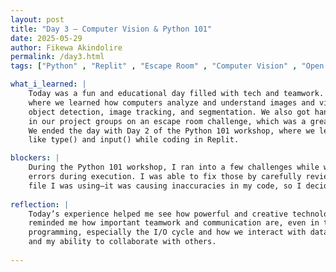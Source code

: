 ```yaml
---
layout: post
title: "Day 3 – Computer Vision & Python 101"
date: 2025-05-29
author: Fikewa Akindolire
permalink: /day3.html
tags: ["Python" , "Replit" , "Escape Room" , "Computer Vision" , "Open CV" , "YOLO V8 Models" , "Google Colab"]

what_i_learned: |
    Today was a fun and educational day filled with tech and teamwork. We started with a presentation from Mr. Andrew on Computer Vision, 
    where we learned how computers analyze and understand images and videos like humans. He explained key tasks like image classification, 
    object detection, image tracking, and segmentation. We also got hands-on using YOLO V8 on Google Colab and explored OpenCV. Later, we worked 
    in our project groups on an escape room challenge, which was a great team-building activity and helped me learn how my teammates solve problems.
    We ended the day with Day 2 of the Python 101 workshop, where we learned about variables, input/output (I/O) cycle, type casting, and used tools 
    like type() and input() while coding in Replit.

blockers: |
    During the Python 101 workshop, I ran into a few challenges while working in Replit. I had issues with formatting in my code, which caused some 
    errors during execution. I was able to fix those by carefully reviewing my work and making corrections. I also encountered a problem with the         original
    file I was using—it was causing inaccuracies in my code, so I decided to create a new file, titled it Day 2, and transferred all of my work into      it. This helped me stay organized and continue practicing without confusion.
  
reflection: |
    Today’s experience helped me see how powerful and creative technology can be, especially through computer vision. Working with tools like YOLO V8     and exploring concepts like object detection showed me how computers can see and make decisions. I also really enjoyed the escape room activity—it
    reminded me how important teamwork and communication are, even in tech spaces. The Python workshop helped solidify my understanding of basic
    programming, especially the I/O cycle and how we interact with data. Overall, I learned a lot and feel more confident in both my coding skills 
    and my ability to collaborate with others.
  
---
```

